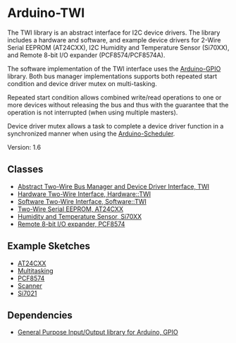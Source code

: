 # Arduino-TWI

The TWI library is an abstract interface for I2C device drivers. The
library includes a hardware and software, and example device drivers
for 2-Wire Serial EEPROM (AT24CXX), I2C Humidity and Temperature
Sensor (Si70XX), and Remote 8-bit I/O expander (PCF8574/PCF8574A).

The software implementation of the TWI interface uses the
[Arduino-GPIO](https://github.com/mikaelpatel/Arduino-GPIO)
library. Both bus manager implementations supports both repeated start
condition and device driver mutex on multi-tasking.

Repeated start condition allows combined write/read operations to one
or more devices without releasing the bus and thus with the guarantee
that the operation is not interrupted (when using multiple masters).

Device driver mutex allows a task to complete a device driver function
in a synchronized manner when using the
[Arduino-Scheduler](https://github.com/mikaelpatel/Arduino-Scheduler).

Version: 1.6

## Classes

* [Abstract Two-Wire Bus Manager and Device Driver Interface, TWI](./src/TWI.h)
* [Hardware Two-Wire Interface, Hardware::TWI](./src/Hardware/TWI.h)
* [Software Two-Wire Interface, Software::TWI](./src/Software/TWI.h)
* [Two-Wire Serial EEPROM, AT24CXX](./src/Driver/AT24CXX.h)
* [Humidity and Temperature Sensor, Si70XX](./src/Driver/Si70XX.h)
* [Remote 8-bit I/O expander, PCF8574](./src/Driver/PCF8574.h)

## Example Sketches

* [AT24CXX](./examples/AT24CXX)
* [Multitasking](./examples/Multitasking)
* [PCF8574](./examples/PCF8574)
* [Scanner](./examples/Scanner)
* [Si7021](./examples/Si7021)

## Dependencies

* [General Purpose Input/Output library for Arduino, GPIO](https://github.com/mikaelpatel/Arduino-GPIO)
